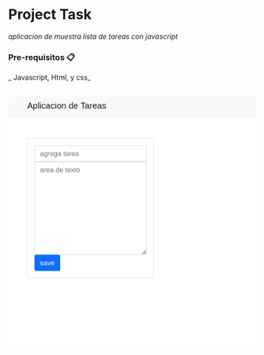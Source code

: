 # Project Task

_aplicacion de muestra lista de tareas  con javascript_


### Pre-requisitos 📋

_ Javascript, Html, y css_

##
![alt text](https://github.com/ubuangel/Project-task/blob/master/images/Captura%20de%20pantalla%20de%202022-01-26%2015-43-35.png)




